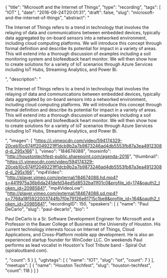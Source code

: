{
  "title": "Microsoft and the Internet of Things",
  "type": "recording",
  "tags": [
    "IOT"
  ],
  "date": "2016-09-24T20:01:31",
  "draft": false,
  "slug": "microsoft-and-the-internet-of-things",
  "abstract": "<p>The Internet of Things refers to a trend in technology that involves the relaying of data and communications between embedded devices, typically data aggregated by on-board sensors into a networked environment, including cloud computing platforms. We will introduce this concept through formal definition and describe its potential for impact in a variety of areas. This will extend into a thorough discussion of examples including a soil monitoring system and biofeedback heart monitor. We will then show how to create solutions for a variety of IoT scenarios through Azure Services including IoT Hubs, Streaming Analytics, and Power Bi.</p>",
  "description": "<p>The Internet of Things refers to a trend in technology that involves the relaying of data and communications between embedded devices, typically data aggregated by on-board sensors into a networked environment, including cloud computing platforms. We will introduce this concept through formal definition and describe its potential for impact in a variety of areas. This will extend into a thorough discussion of examples including a soil monitoring system and biofeedback heart monitor. We will then show how to create solutions for a variety of IoT scenarios through Azure Services including IoT Hubs, Streaming Analytics, and Power Bi.</p>",
  "images": [
    "https://i.vimeocdn.com/video/594174329-20ceb10c674ff2049221ff1dcb9b2a7b9873246ad4db5553fb87a3ea4912308d-d_295x166"
  ],
  "vimeo": "184674088",
  "moreinfo": "http://houstontechfest-public.sharepoint.com/agenda-2016",
  "thumbnail": "https://i.vimeocdn.com/video/594174329-20ceb10c674ff2049221ff1dcb9b2a7b9873246ad4db5553fb87a3ea4912308d-d_295x166",
  "mp4Video": "http://player.vimeo.com/external/184674088.hd.mp4?s=441f975a36b6da241defd34ed5d8532ba11f01c0&profile_id=174&oauth2_token_id=20985841",
  "mp4VideoLow": "http://player.vimeo.com/external/184674088.sd.mp4?s=7768a18f5922003744fb7f0e79126e81715c1be8&profile_id=164&oauth2_token_id=20985841",
  "recordingID": 150,
  "speakers": [
    {
      "name": "Paul DeCarlo",
      "slug": "paul-decarlo",
      "bio": "<p>Paul DeCarlo is a Sr. Software Development Engineer for Microsoft and a Professor in the Bauer College of Business at the University of Houston. His current technology interests focus on Internet of Things, Cloud Applications, and Cross-Platform mobile app development. He is also an experienced startup founder for WinCoder LLC. On weekends Paul performs as lead vocalist in Houston's Tool Tribute band - Spiral Out (spiraloutband.com).</p>",
      "count": 5
    }
  ],
  "ugtvtags": [
    {
      "name": "IOT",
      "slug": "iot",
      "count": 7
    }
  ],
  "meetups": [
    {
      "name": "Houston Techfest",
      "slug": "houston-techfest",
      "count": 118
    }
  ]
}